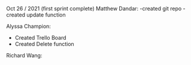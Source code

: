 Oct 26 / 2021 (first sprint complete)
Matthew Dandar:
-created git repo
-created update function

Alyssa Champion:
- Created Trello Board 
- Created Delete function


Richard Wang: